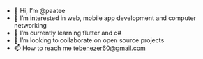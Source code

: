 - 👋 Hi, I’m @paatee
- 👀 I’m interested in web, mobile app development and computer networking
- 🌱 I’m currently learning flutter and c#
- 💞️ I’m looking to collaborate on open source projects
- 📫 How to reach me tebenezer60@gmail.com

<!---
paatee/paatee is a ✨ special ✨ repository because its `README.md` (this file) appears on your GitHub profile.
You can click the Preview link to take a look at your changes.
--->
